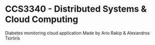 # CCS3340 - Distributed Systems &amp; Cloud Computing
Diabetes monitoring cloud application
Made by Ario Rakip & Alexandros Tsirtiris
